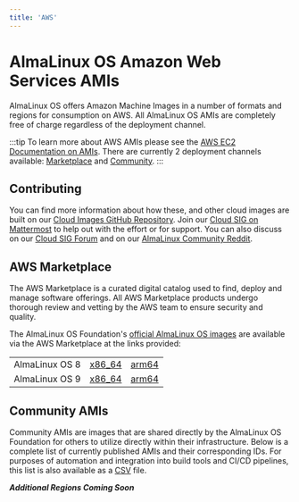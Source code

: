 ```yaml
---
title: 'AWS'
---
```

# AlmaLinux OS Amazon Web Services AMIs

AlmaLinux OS offers Amazon Machine Images in a number of formats and regions for consumption on AWS. All AlmaLinux OS AMIs are completely free of charge regardless of the deployment channel. 

:::tip
To learn more about AWS AMIs please see the [AWS EC2 Documentation on AMIs](https://docs.aws.amazon.com/AWSEC2/latest/UserGuide/AMIs.html). There are currently 2 deployment channels available: [Marketplace](#aws-marketplace) and [Community](#community-amis).
:::

## Contributing
You can find more information about how these, and other cloud images are built on our [Cloud Images GitHub Repository](https://github.com/AlmaLinux/cloud-images). Join our [Cloud SIG on Mattermost](https://chat.almalinux.org/almalinux/channels/sigcloud) to help out with the effort or for support. You can also discuss on our [Cloud SIG Forum](https://forums.almalinux.org/c/sigs/cloud-sig/10) and on our [AlmaLinux Community Reddit](https://www.reddit.com/r/AlmaLinux).

## AWS Marketplace
The AWS Marketplace is a curated digital catalog used to find, deploy and manage software offerings. All AWS Marketplace products undergo thorough review and vetting by the AWS team to ensure security and quality.

The AlmaLinux OS Foundation's [official AlmaLinux OS images](https://aws.amazon.com/marketplace/seller-profile?id=529d1014-352c-4bed-8b63-6120e4bd3342) are available via the AWS Marketplace at the links provided:

<table align="center">
    <tr>
        <td align="center">AlmaLinux OS 8</td>
        <td align="center"><a href="https://aws.amazon.com/marketplace/pp/prodview-mku4y3g4sjrye">x86_64</a></td>
        <td align="center"><a href="https://aws.amazon.com/marketplace/pp/prodview-zgsymdwitnxmm">arm64</a></td>
    </tr>
    <tr>
        <td align="center">AlmaLinux OS 9</td>
        <td align="center"><a href="https://aws.amazon.com/marketplace/pp/prodview-ykmb6re2rcouy">x86_64</a></td>
        <td align="center"><a href="https://aws.amazon.com/marketplace/pp/prodview-pvttztrj2uzjk">arm64</a></td>
    </tr>
</table>

## Community AMIs

Community AMIs are images that are shared directly by the AlmaLinux OS Foundation for others to utilize directly within their infrastructure. Below is a complete list of currently published AMIs and their corresponding IDs. For purposes of automation and integration into build tools and CI/CD pipelines, this list is also available as a [CSV](https://wiki.almalinux.org/ci-data/aws_amis.csv) file.

***Additional Regions Coming Soon***

<Content :page-key="$site.pages.find(p => p.path === '/cloud/AWS_AMIS.html').key"/>
